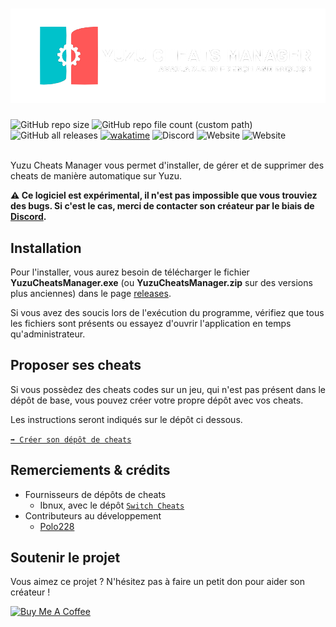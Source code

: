 <a href="https://www.yuzucheatsmanager.tk" target="_blank"><h1><img src="img/banner.png"></h1></a>
<div align="left">
<img alt="GitHub repo size" src="https://img.shields.io/github/repo-size/Luckyluka17/YuzuCheatsManager">
<img alt="GitHub repo file count (custom path)" src="https://img.shields.io/github/directory-file-count/Luckyluka17/YuzuCheatsManager/Languages?label=available %20languages">
<img alt="GitHub all releases" src="https://img.shields.io/github/downloads/Luckyluka17/YuzuCheatsManager/total">
<a href="https://wakatime.com/badge/user/2396d49b-6ea5-49cb-a528-ba685f8c7ae9/project/ff53be95-3f16-4505-a187-20c4bbfc4732"><img src="https://wakatime.com/badge/user/2396d49b-6ea5-49cb-a528-ba685f8c7ae9/project/ff53be95-3f16-4505-a187-20c4bbfc4732.svg" alt="wakatime"></a>
<img alt="Discord" src="https://img.shields.io/discord/1017472968395329547?label=discord">
<img alt="Website" src="https://img.shields.io/website?label=Discord%20bot&url=https%3A%2F%2Fyuzucheatsmanagerbot.luckyluka17.repl.co%2F">
<img alt="Website" src="https://img.shields.io/website?url=https%3A%2F%2Fwww.yuzucheatsmanager.tk">
</div>
<br>

Yuzu Cheats Manager vous permet d'installer, de gérer et de supprimer des cheats de manière automatique sur Yuzu. 

**⚠️ Ce logiciel est expérimental, il n'est pas impossible que vous trouviez des bugs. Si c'est le cas, merci de contacter son créateur par le biais de [Discord](https://discord.gg/KvjkS3P3Gh).**

## Installation
Pour l'installer, vous aurez besoin de télécharger le fichier **YuzuCheatsManager.exe** (ou **YuzuCheatsManager.zip** sur des versions plus anciennes) dans le page [releases](https://github.com/Luckyluka17/YuzuCheatsManager/releases).

Si vous avez des soucis lors de l'exécution du programme, vérifiez que tous les fichiers sont présents ou essayez d'ouvrir l'application en temps qu'administrateur.

## Proposer ses cheats
Si vous possèdez des cheats codes sur un jeu, qui n'est pas présent dans le dépôt de base, vous pouvez créer votre propre dépôt avec vos cheats.

Les instructions seront indiqués sur le dépôt ci dessous.

[`➡️ Créer son dépôt de cheats`](https://github.com/Luckyluka17/YCM-Server-Template/fork)


## Remerciements & crédits
- Fournisseurs de dépôts de cheats
    - Ibnux, avec le dépôt [`Switch Cheats`](https://github.com/ibnux/switch-cheat)
- Contributeurs au développement
    - [Polo228](https://www.polo228.tk)

## Soutenir le projet
Vous aimez ce projet ? N'hésitez pas à faire un petit don pour aider son créateur !

<a href="https://www.buymeacoffee.com/luckyluka17" target="_blank"><img src="https://cdn.buymeacoffee.com/buttons/v2/default-yellow.png" alt="Buy Me A Coffee" style="height: 40px !important;width: 150px !important;" ></a>
